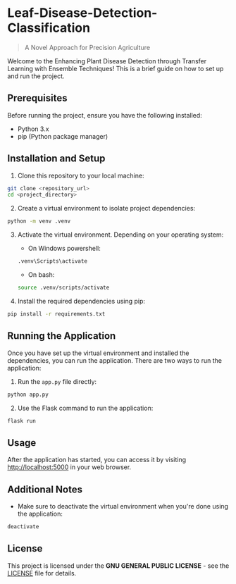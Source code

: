 # Leaf-Disease-Detection-Classification

> A Novel Approach for Precision Agriculture

Welcome to the Enhancing Plant Disease Detection through Transfer Learning with Ensemble Techniques! This is a brief guide on how to set up and run the project.

## Prerequisites

Before running the project, ensure you have the following installed:

- Python 3.x
- pip (Python package manager)

## Installation and Setup

1. Clone this repository to your local machine:

```bash
git clone <repository_url>
cd <project_directory>
```

2. Create a virtual environment to isolate project dependencies:

```bash
python -m venv .venv
```

3. Activate the virtual environment. Depending on your operating system:

   - On Windows powershell:

   ```bash
   .venv\Scripts\activate
   ```

   - On bash:

   ```bash
   source .venv/scripts/activate
   ```

4. Install the required dependencies using pip:

```bash
pip install -r requirements.txt
```

## Running the Application

Once you have set up the virtual environment and installed the dependencies, you can run the application. There are two ways to run the application:

1. Run the `app.py` file directly:

```bash
python app.py
```

2. Use the Flask command to run the application:

```bash
flask run
```

## Usage

After the application has started, you can access it by visiting [http://localhost:5000](http://localhost:5000) in your web browser.

## Additional Notes

- Make sure to deactivate the virtual environment when you're done using the application:

```bash
deactivate
```

<!-- ## Contributors

- [Contributor 1](link_to_profile)
- [Contributor 2](link_to_profile)
- [Contributor 3](link_to_profile)
- [Contributor 3](link_to_profile) -->

## License

This project is licensed under the **GNU GENERAL PUBLIC LICENSE** - see the [LICENSE](LICENSE) file for details.
